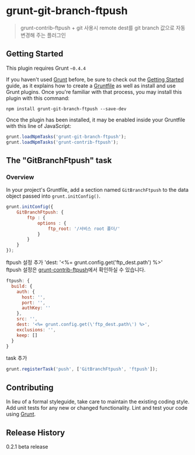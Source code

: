 # grunt-git-branch-ftpush

> grunt-contrib-ftpush + git 사용시 remote dest를 git branch 값으로 자동 변경해 주는 플러그인

## Getting Started
This plugin requires Grunt `~0.4.4`

If you haven't used [Grunt](http://gruntjs.com/) before, be sure to check out the [Getting Started](http://gruntjs.com/getting-started) guide, as it explains how to create a [Gruntfile](http://gruntjs.com/sample-gruntfile) as well as install and use Grunt plugins. Once you're familiar with that process, you may install this plugin with this command:

```shell
npm install grunt-git-branch-ftpush --save-dev
```

Once the plugin has been installed, it may be enabled inside your Gruntfile with this line of JavaScript:

```js
grunt.loadNpmTasks('grunt-git-branch-ftpush');
grunt.loadNpmTasks('grunt-contrib-ftpush');
```

## The "GitBranchFtpush" task

### Overview
In your project's Gruntfile, add a section named `GitBranchFtpush` to the data object passed into `grunt.initConfig()`.

```js
grunt.initConfig({
	GitBranchFtpush: {
		ftp : {
			options : {
				ftp_root: '/서비스 root 폴더/'
			}
		}
	}
});
```

ftpush 설정 추가 'dest: '<%= grunt.config.get(\'ftp_dest.path\') %>'  
ftpush 설정은 [grunt-contrib-ftpush](https://www.npmjs.org/package/grunt-contrib-ftpush)에서 확인하실 수 있습니다.

```js
ftpush: {
  build: {
    auth: {
      host: '',
      port: '',
      authKey: ''
    },
    src: '',
    dest: '<%= grunt.config.get(\'ftp_dest.path\') %>',
    exclusions: '',
    keep: []
  }
}
```

task 추가

```js
grunt.registerTask('push', ['GitBranchFtpush', 'ftpush']);
```

## Contributing
In lieu of a formal styleguide, take care to maintain the existing coding style. Add unit tests for any new or changed functionality. Lint and test your code using [Grunt](http://gruntjs.com/).

## Release History
0.2.1 beta release